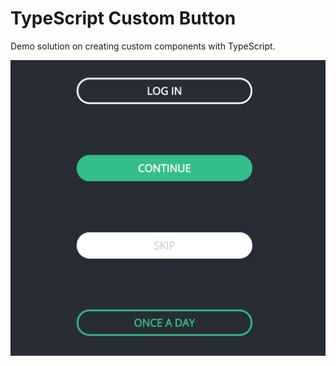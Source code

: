 # TypeScript Custom Button

Demo solution on creating custom components with TypeScript.

![Solution](./solution.png)
